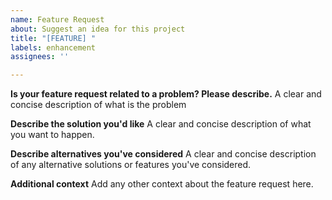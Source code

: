 ```yaml
---
name: Feature Request
about: Suggest an idea for this project
title: "[FEATURE] "
labels: enhancement
assignees: ''

---
```


**Is your feature request related to a problem? Please describe.**
A clear and concise description of what is the problem

**Describe the solution you'd like**
A clear and concise description of what you want to happen.

**Describe alternatives you've considered**
A clear and concise description of any alternative solutions or features you've considered.

**Additional context**
Add any other context about the feature request here.
